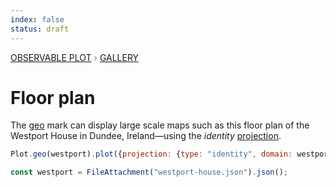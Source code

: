 ```yaml
---
index: false
status: draft
---
```


<div style="color: grey; font: 13px/25.5px var(--sans-serif); text-transform: uppercase;"><h1 style="display: none;">Plot: Floor plan</h1><a href="/plot">Observable Plot</a> › <a href="/@observablehq/plot-gallery">Gallery</a></div>

# Floor plan

The [geo](https://observablehq.com/plot/marks/geo) mark can display large scale maps such as this floor plan of the Westport House in Dundee, Ireland—using the _identity_ [projection](https://observablehq.com/plot/features/projections).

```js echo
Plot.geo(westport).plot({projection: {type: "identity", domain: westport}});
```

```js echo
const westport = FileAttachment("westport-house.json").json();
```
